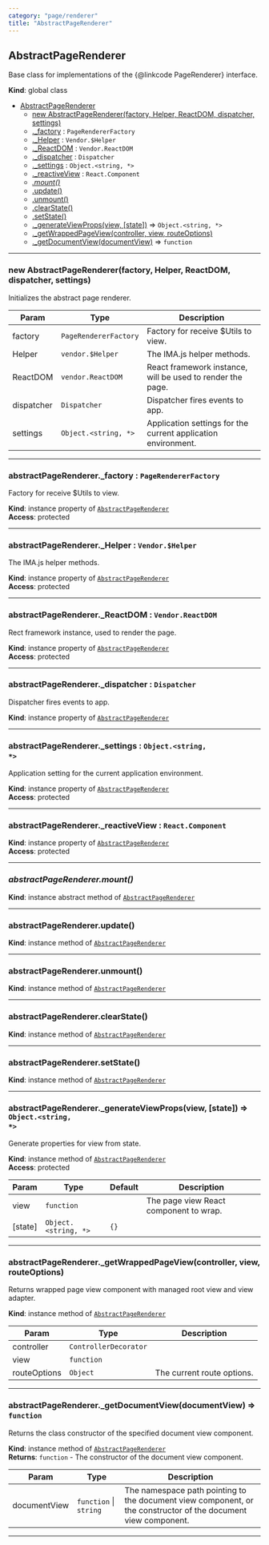 ```yaml
---
category: "page/renderer"
title: "AbstractPageRenderer"
---
```


## AbstractPageRenderer&nbsp;<a name="AbstractPageRenderer" href="https://github.com/seznam/ima/tree/17.0.0-rc.0/page/renderer/AbstractPageRenderer.js#L23" target="_blank"><span class="icon"><i class="fas fa-external-link-alt fa-xs"></i></span></a>
Base class for implementations of the {@linkcode PageRenderer} interface.

**Kind**: global class  

* [AbstractPageRenderer](#AbstractPageRenderer)
    * [new AbstractPageRenderer(factory, Helper, ReactDOM, dispatcher, settings)](#new_AbstractPageRenderer_new)
    * [._factory](#AbstractPageRenderer+_factory) : <code>PageRendererFactory</code>
    * [._Helper](#AbstractPageRenderer+_Helper) : <code>Vendor.$Helper</code>
    * [._ReactDOM](#AbstractPageRenderer+_ReactDOM) : <code>Vendor.ReactDOM</code>
    * [._dispatcher](#AbstractPageRenderer+_dispatcher) : <code>Dispatcher</code>
    * [._settings](#AbstractPageRenderer+_settings) : <code>Object.&lt;string, \*&gt;</code>
    * [._reactiveView](#AbstractPageRenderer+_reactiveView) : <code>React.Component</code>
    * *[.mount()](#AbstractPageRenderer+mount)*
    * [.update()](#AbstractPageRenderer+update)
    * [.unmount()](#AbstractPageRenderer+unmount)
    * [.clearState()](#AbstractPageRenderer+clearState)
    * [.setState()](#AbstractPageRenderer+setState)
    * [._generateViewProps(view, [state])](#AbstractPageRenderer+_generateViewProps) ⇒ <code>Object.&lt;string, \*&gt;</code>
    * [._getWrappedPageView(controller, view, routeOptions)](#AbstractPageRenderer+_getWrappedPageView)
    * [._getDocumentView(documentView)](#AbstractPageRenderer+_getDocumentView) ⇒ <code>function</code>


* * *

### new AbstractPageRenderer(factory, Helper, ReactDOM, dispatcher, settings)&nbsp;<a name="new_AbstractPageRenderer_new"></a>
Initializes the abstract page renderer.


| Param | Type | Description |
| --- | --- | --- |
| factory | <code>PageRendererFactory</code> | Factory for receive $Utils to view. |
| Helper | <code>vendor.$Helper</code> | The IMA.js helper methods. |
| ReactDOM | <code>vendor.ReactDOM</code> | React framework instance, will be used        to render the page. |
| dispatcher | <code>Dispatcher</code> | Dispatcher fires events to app. |
| settings | <code>Object.&lt;string, \*&gt;</code> | Application settings for the current        application environment. |


* * *

### abstractPageRenderer.\_factory : <code>PageRendererFactory</code>&nbsp;<a name="AbstractPageRenderer+_factory" href="https://github.com/seznam/ima/tree/17.0.0-rc.0/page/renderer/AbstractPageRenderer.js#L32" target="_blank"><span class="icon"><i class="fas fa-external-link-alt fa-xs"></i></span></a>
Factory for receive $Utils to view.

**Kind**: instance property of [<code>AbstractPageRenderer</code>](#AbstractPageRenderer)  
**Access**: protected  

* * *

### abstractPageRenderer.\_Helper : <code>Vendor.$Helper</code>&nbsp;<a name="AbstractPageRenderer+_Helper" href="https://github.com/seznam/ima/tree/17.0.0-rc.0/page/renderer/AbstractPageRenderer.js#L40" target="_blank"><span class="icon"><i class="fas fa-external-link-alt fa-xs"></i></span></a>
The IMA.js helper methods.

**Kind**: instance property of [<code>AbstractPageRenderer</code>](#AbstractPageRenderer)  
**Access**: protected  

* * *

### abstractPageRenderer.\_ReactDOM : <code>Vendor.ReactDOM</code>&nbsp;<a name="AbstractPageRenderer+_ReactDOM" href="https://github.com/seznam/ima/tree/17.0.0-rc.0/page/renderer/AbstractPageRenderer.js#L48" target="_blank"><span class="icon"><i class="fas fa-external-link-alt fa-xs"></i></span></a>
Rect framework instance, used to render the page.

**Kind**: instance property of [<code>AbstractPageRenderer</code>](#AbstractPageRenderer)  
**Access**: protected  

* * *

### abstractPageRenderer.\_dispatcher : <code>Dispatcher</code>&nbsp;<a name="AbstractPageRenderer+_dispatcher" href="https://github.com/seznam/ima/tree/17.0.0-rc.0/page/renderer/AbstractPageRenderer.js#L55" target="_blank"><span class="icon"><i class="fas fa-external-link-alt fa-xs"></i></span></a>
Dispatcher fires events to app.

**Kind**: instance property of [<code>AbstractPageRenderer</code>](#AbstractPageRenderer)  

* * *

### abstractPageRenderer.\_settings : <code>Object.&lt;string, \*&gt;</code>&nbsp;<a name="AbstractPageRenderer+_settings" href="https://github.com/seznam/ima/tree/17.0.0-rc.0/page/renderer/AbstractPageRenderer.js#L63" target="_blank"><span class="icon"><i class="fas fa-external-link-alt fa-xs"></i></span></a>
Application setting for the current application environment.

**Kind**: instance property of [<code>AbstractPageRenderer</code>](#AbstractPageRenderer)  
**Access**: protected  

* * *

### abstractPageRenderer.\_reactiveView : <code>React.Component</code>&nbsp;<a name="AbstractPageRenderer+_reactiveView" href="https://github.com/seznam/ima/tree/17.0.0-rc.0/page/renderer/AbstractPageRenderer.js#L69" target="_blank"><span class="icon"><i class="fas fa-external-link-alt fa-xs"></i></span></a>
**Kind**: instance property of [<code>AbstractPageRenderer</code>](#AbstractPageRenderer)  
**Access**: protected  

* * *

### *abstractPageRenderer.mount()*&nbsp;<a name="AbstractPageRenderer+mount" href="https://github.com/seznam/ima/tree/17.0.0-rc.0/page/renderer/AbstractPageRenderer.js#L76" target="_blank"><span class="icon"><i class="fas fa-external-link-alt fa-xs"></i></span></a>
**Kind**: instance abstract method of [<code>AbstractPageRenderer</code>](#AbstractPageRenderer)  

* * *

### abstractPageRenderer.update()&nbsp;<a name="AbstractPageRenderer+update" href="https://github.com/seznam/ima/tree/17.0.0-rc.0/page/renderer/AbstractPageRenderer.js#L85" target="_blank"><span class="icon"><i class="fas fa-external-link-alt fa-xs"></i></span></a>
**Kind**: instance method of [<code>AbstractPageRenderer</code>](#AbstractPageRenderer)  

* * *

### abstractPageRenderer.unmount()&nbsp;<a name="AbstractPageRenderer+unmount" href="https://github.com/seznam/ima/tree/17.0.0-rc.0/page/renderer/AbstractPageRenderer.js#L94" target="_blank"><span class="icon"><i class="fas fa-external-link-alt fa-xs"></i></span></a>
**Kind**: instance method of [<code>AbstractPageRenderer</code>](#AbstractPageRenderer)  

* * *

### abstractPageRenderer.clearState()&nbsp;<a name="AbstractPageRenderer+clearState" href="https://github.com/seznam/ima/tree/17.0.0-rc.0/page/renderer/AbstractPageRenderer.js#L103" target="_blank"><span class="icon"><i class="fas fa-external-link-alt fa-xs"></i></span></a>
**Kind**: instance method of [<code>AbstractPageRenderer</code>](#AbstractPageRenderer)  

* * *

### abstractPageRenderer.setState()&nbsp;<a name="AbstractPageRenderer+setState" href="https://github.com/seznam/ima/tree/17.0.0-rc.0/page/renderer/AbstractPageRenderer.js#L127" target="_blank"><span class="icon"><i class="fas fa-external-link-alt fa-xs"></i></span></a>
**Kind**: instance method of [<code>AbstractPageRenderer</code>](#AbstractPageRenderer)  

* * *

### abstractPageRenderer.\_generateViewProps(view, [state]) ⇒ <code>Object.&lt;string, \*&gt;</code>&nbsp;<a name="AbstractPageRenderer+_generateViewProps" href="https://github.com/seznam/ima/tree/17.0.0-rc.0/page/renderer/AbstractPageRenderer.js#L144" target="_blank"><span class="icon"><i class="fas fa-external-link-alt fa-xs"></i></span></a>
Generate properties for view from state.

**Kind**: instance method of [<code>AbstractPageRenderer</code>](#AbstractPageRenderer)  
**Access**: protected  

| Param | Type | Default | Description |
| --- | --- | --- | --- |
| view | <code>function</code> |  | The page        view React component to wrap. |
| [state] | <code>Object.&lt;string, \*&gt;</code> | <code>{}</code> |  |


* * *

### abstractPageRenderer.\_getWrappedPageView(controller, view, routeOptions)&nbsp;<a name="AbstractPageRenderer+_getWrappedPageView" href="https://github.com/seznam/ima/tree/17.0.0-rc.0/page/renderer/AbstractPageRenderer.js#L181" target="_blank"><span class="icon"><i class="fas fa-external-link-alt fa-xs"></i></span></a>
Returns wrapped page view component with managed root view and view adapter.

**Kind**: instance method of [<code>AbstractPageRenderer</code>](#AbstractPageRenderer)  

| Param | Type | Description |
| --- | --- | --- |
| controller | <code>ControllerDecorator</code> |  |
| view | <code>function</code> |  |
| routeOptions | <code>Object</code> | The current route options. |


* * *

### abstractPageRenderer.\_getDocumentView(documentView) ⇒ <code>function</code>&nbsp;<a name="AbstractPageRenderer+_getDocumentView" href="https://github.com/seznam/ima/tree/17.0.0-rc.0/page/renderer/AbstractPageRenderer.js#L209" target="_blank"><span class="icon"><i class="fas fa-external-link-alt fa-xs"></i></span></a>
Returns the class constructor of the specified document view component.

**Kind**: instance method of [<code>AbstractPageRenderer</code>](#AbstractPageRenderer)  
**Returns**: <code>function</code> - The constructor of the document
        view component.  

| Param | Type | Description |
| --- | --- | --- |
| documentView | <code>function</code> \| <code>string</code> | The        namespace path pointing to the document view component, or the        constructor of the document view component. |


* * *

